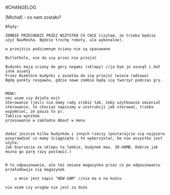 ﻿#CHANGELOG

      
[Michał] - co nam zostało?

	Błędy:

	ZOMBIE PRZECHODZI PRZEZ WSZYSTKO CO CHCE (czytam, że trzeba będzie użyć NavMesha. Będzie trochę roboty, ale wykonalne).

	w przejściu podziemnym ściany nie są spasowane

	Bullethole, nie da się przez nie przejść 

	Budynki mają sciany do góry nogami (sklepy) //ja bym je usunął i dał inne assety
	Przez Niektóre budynki z assetów da się przejść (wieża radiowa)
	Będą punkty respawnu, gdzie nowe zombie będą się tworzyć podczas gry.
	
 	
   	MENU:
	nei wiem czy działa exit
	Sterowanie (jesli nie damy rady zrobić tak, żeby użytkownik zmieniał sterowanie, to chociaż napiszmy w instrukcji jak sterować, trzeba wspomnieć, że pauza to p).
	Tablica wyników
	przesuwanie w zakładce About w menu
                      
        
	dodać jeszcze kilka budynków i innych rzeczy (postarajcie się najpierw posprawdzać co mamy ściągnięte i te wykorzystać, bo nie wszystko jest użyte. 
	Jak bierzecie ze sklepu to lekkie, budynek max. 30-40MB. Dobrze jak mozna go parę razy postawić.)
                      
                      
 	R to odpauzowanie, ale też zmiana magazynka przez co po odpauzowaniu przeładowuje się magazynek 
                      
        u mnie jest napis "NEW GAM" //nie ma e na końcu            
         
	nie wiem czy wrogów nie jest za dużo          
			
	
		                          

